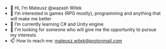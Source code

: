 - 👋 Hi, I’m  Mateusz @wazash Witek
- 👀 I’m interested in games (RPG mostly), programming and anything that will make me better
- 🌱 I’m currently learning C# and Unity engine
- 💞️ I'm looking for someone who will give me the opportunity to pursue my interests
- 📫 How to reach me: mateusz.witek@protonmail.com

<!---
wazash/wazash is a ✨ special ✨ repository because its `README.md` (this file) appears on your GitHub profile.
You can click the Preview link to take a look at your changes.
--->

